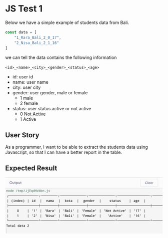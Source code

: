# JS Test 1

Below we have a simple example of students data from Bali.

```javascript
const data = [
    "1_Rara_Bali_2_0_17",
    "2_Nisa_Bali_2_1_16"
]
```

we can tell the data contains the following information

`<id>_<name>_<city>_<gender>_<status>_<age>`

- id: user id
- name: user name
- city: user city
- gender: user gender, male or female
  - 1 male
  - 2 female
- status: user status active or not active
  - 0 Not Active
  - 1 Active

## User Story
As a programmer, I want to be able to extract the students data using Javascript, so that I can have a better report in the table. 

## Expected Result

![Result](./result.png)
